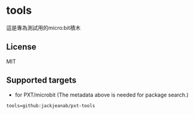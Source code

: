 # tools

這是專為測試用的micro:bit積木

## License

MIT

## Supported targets

* for PXT/microbit
(The metadata above is needed for package search.)

```package
tools=github:jackjeanab/pxt-tools
```
